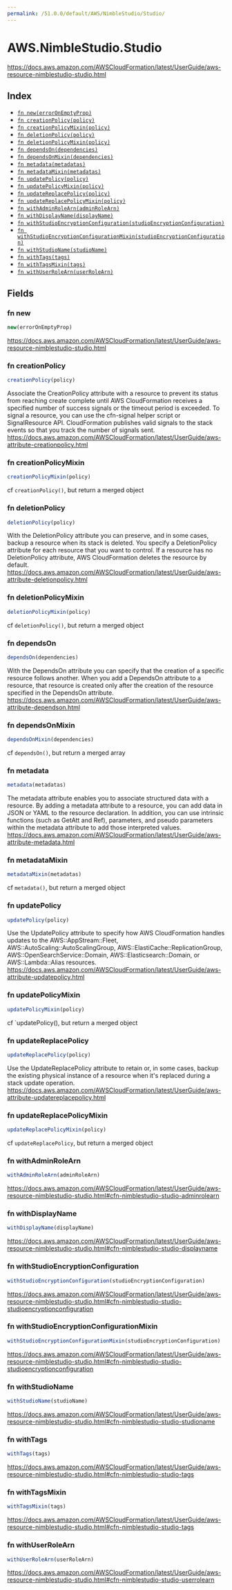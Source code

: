 ```yaml
---
permalink: /51.0.0/default/AWS/NimbleStudio/Studio/
---
```


# AWS.NimbleStudio.Studio

https://docs.aws.amazon.com/AWSCloudFormation/latest/UserGuide/aws-resource-nimblestudio-studio.html

## Index

* [`fn new(errorOnEmptyProp)`](#fn-new)
* [`fn creationPolicy(policy)`](#fn-creationpolicy)
* [`fn creationPolicyMixin(policy)`](#fn-creationpolicymixin)
* [`fn deletionPolicy(policy)`](#fn-deletionpolicy)
* [`fn deletionPolicyMixin(policy)`](#fn-deletionpolicymixin)
* [`fn dependsOn(dependencies)`](#fn-dependson)
* [`fn dependsOnMixin(dependencies)`](#fn-dependsonmixin)
* [`fn metadata(metadatas)`](#fn-metadata)
* [`fn metadataMixin(metadatas)`](#fn-metadatamixin)
* [`fn updatePolicy(policy)`](#fn-updatepolicy)
* [`fn updatePolicyMixin(policy)`](#fn-updatepolicymixin)
* [`fn updateReplacePolicy(policy)`](#fn-updatereplacepolicy)
* [`fn updateReplacePolicyMixin(policy)`](#fn-updatereplacepolicymixin)
* [`fn withAdminRoleArn(adminRoleArn)`](#fn-withadminrolearn)
* [`fn withDisplayName(displayName)`](#fn-withdisplayname)
* [`fn withStudioEncryptionConfiguration(studioEncryptionConfiguration)`](#fn-withstudioencryptionconfiguration)
* [`fn withStudioEncryptionConfigurationMixin(studioEncryptionConfiguration)`](#fn-withstudioencryptionconfigurationmixin)
* [`fn withStudioName(studioName)`](#fn-withstudioname)
* [`fn withTags(tags)`](#fn-withtags)
* [`fn withTagsMixin(tags)`](#fn-withtagsmixin)
* [`fn withUserRoleArn(userRoleArn)`](#fn-withuserrolearn)

## Fields

### fn new

```ts
new(errorOnEmptyProp)
```

https://docs.aws.amazon.com/AWSCloudFormation/latest/UserGuide/aws-resource-nimblestudio-studio.html

### fn creationPolicy

```ts
creationPolicy(policy)
```

Associate the CreationPolicy attribute with a resource to prevent its status from reaching create complete until AWS CloudFormation receives a specified number of success signals or the timeout period is exceeded. To signal a resource, you can use the cfn-signal helper script or SignalResource API. CloudFormation publishes valid signals to the stack events so that you track the number of signals sent. 
https://docs.aws.amazon.com/AWSCloudFormation/latest/UserGuide/aws-attribute-creationpolicy.html

### fn creationPolicyMixin

```ts
creationPolicyMixin(policy)
```

cf `creationPolicy()`, but return a merged object

### fn deletionPolicy

```ts
deletionPolicy(policy)
```

With the DeletionPolicy attribute you can preserve, and in some cases, backup a resource when its stack is deleted. You specify a DeletionPolicy attribute for each resource that you want to control. If a resource has no DeletionPolicy attribute, AWS CloudFormation deletes the resource by default. 
https://docs.aws.amazon.com/AWSCloudFormation/latest/UserGuide/aws-attribute-deletionpolicy.html

### fn deletionPolicyMixin

```ts
deletionPolicyMixin(policy)
```

cf `deletionPolicy()`, but return a merged object

### fn dependsOn

```ts
dependsOn(dependencies)
```

With the DependsOn attribute you can specify that the creation of a specific resource follows another. When you add a DependsOn attribute to a resource, that resource is created only after the creation of the resource specified in the DependsOn attribute. 
https://docs.aws.amazon.com/AWSCloudFormation/latest/UserGuide/aws-attribute-dependson.html

### fn dependsOnMixin

```ts
dependsOnMixin(dependencies)
```

cf `dependsOn()`, but return a merged array

### fn metadata

```ts
metadata(metadatas)
```

The metadata attribute enables you to associate structured data with a resource. By adding a metadata attribute to a resource, you can add data in JSON or YAML to the resource declaration. In addition, you can use intrinsic functions (such as GetAtt and Ref), parameters, and pseudo parameters within the metadata attribute to add those interpreted values. 
https://docs.aws.amazon.com/AWSCloudFormation/latest/UserGuide/aws-attribute-metadata.html

### fn metadataMixin

```ts
metadataMixin(metadatas)
```

cf `metadata()`, but return a merged object

### fn updatePolicy

```ts
updatePolicy(policy)
```

Use the UpdatePolicy attribute to specify how AWS CloudFormation handles updates to the AWS::AppStream::Fleet, AWS::AutoScaling::AutoScalingGroup, AWS::ElastiCache::ReplicationGroup, AWS::OpenSearchService::Domain, AWS::Elasticsearch::Domain, or AWS::Lambda::Alias resources. 
https://docs.aws.amazon.com/AWSCloudFormation/latest/UserGuide/aws-attribute-updatepolicy.html

### fn updatePolicyMixin

```ts
updatePolicyMixin(policy)
```

cf `updatePolicy(), but return a merged object

### fn updateReplacePolicy

```ts
updateReplacePolicy(policy)
```

Use the UpdateReplacePolicy attribute to retain or, in some cases, backup the existing physical instance of a resource when it's replaced during a stack update operation. 
https://docs.aws.amazon.com/AWSCloudFormation/latest/UserGuide/aws-attribute-updatereplacepolicy.html

### fn updateReplacePolicyMixin

```ts
updateReplacePolicyMixin(policy)
```

cf `updateReplacePolicy`, but return a merged object

### fn withAdminRoleArn

```ts
withAdminRoleArn(adminRoleArn)
```

https://docs.aws.amazon.com/AWSCloudFormation/latest/UserGuide/aws-resource-nimblestudio-studio.html#cfn-nimblestudio-studio-adminrolearn

### fn withDisplayName

```ts
withDisplayName(displayName)
```

https://docs.aws.amazon.com/AWSCloudFormation/latest/UserGuide/aws-resource-nimblestudio-studio.html#cfn-nimblestudio-studio-displayname

### fn withStudioEncryptionConfiguration

```ts
withStudioEncryptionConfiguration(studioEncryptionConfiguration)
```

https://docs.aws.amazon.com/AWSCloudFormation/latest/UserGuide/aws-resource-nimblestudio-studio.html#cfn-nimblestudio-studio-studioencryptionconfiguration

### fn withStudioEncryptionConfigurationMixin

```ts
withStudioEncryptionConfigurationMixin(studioEncryptionConfiguration)
```

https://docs.aws.amazon.com/AWSCloudFormation/latest/UserGuide/aws-resource-nimblestudio-studio.html#cfn-nimblestudio-studio-studioencryptionconfiguration

### fn withStudioName

```ts
withStudioName(studioName)
```

https://docs.aws.amazon.com/AWSCloudFormation/latest/UserGuide/aws-resource-nimblestudio-studio.html#cfn-nimblestudio-studio-studioname

### fn withTags

```ts
withTags(tags)
```

https://docs.aws.amazon.com/AWSCloudFormation/latest/UserGuide/aws-resource-nimblestudio-studio.html#cfn-nimblestudio-studio-tags

### fn withTagsMixin

```ts
withTagsMixin(tags)
```

https://docs.aws.amazon.com/AWSCloudFormation/latest/UserGuide/aws-resource-nimblestudio-studio.html#cfn-nimblestudio-studio-tags

### fn withUserRoleArn

```ts
withUserRoleArn(userRoleArn)
```

https://docs.aws.amazon.com/AWSCloudFormation/latest/UserGuide/aws-resource-nimblestudio-studio.html#cfn-nimblestudio-studio-userrolearn